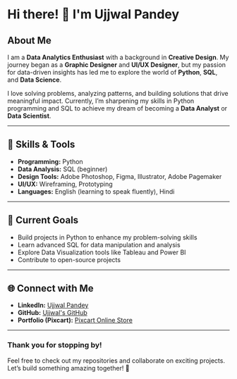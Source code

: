 # Hi there! 👋 I'm Ujjwal Pandey  

## About Me  
I am a **Data Analytics Enthusiast** with a background in **Creative Design**. My journey began as a **Graphic Designer** and **UI/UX Designer**, but my passion for data-driven insights has led me to explore the world of **Python**, **SQL**, and **Data Science**.  

I love solving problems, analyzing patterns, and building solutions that drive meaningful impact. Currently, I’m sharpening my skills in Python programming and SQL to achieve my dream of becoming a **Data Analyst** or **Data Scientist**.  

---

## 🌟 Skills & Tools  
- **Programming:** Python  
- **Data Analysis:** SQL (beginner)  
- **Design Tools:** Adobe Photoshop, Figma, Illustrator, Adobe Pagemaker  
- **UI/UX:** Wireframing, Prototyping  
- **Languages:** English (learning to speak fluently), Hindi  

---

## 🔭 Current Goals  
- Build projects in Python to enhance my problem-solving skills  
- Learn advanced SQL for data manipulation and analysis  
- Explore Data Visualization tools like Tableau and Power BI  
- Contribute to open-source projects  

---

## 🌐 Connect with Me  
- **LinkedIn:** [Ujjwal Pandey](https://linkedin.com/in/ujjwal-pandey)  
- **GitHub:** [Ujjwal's GitHub](https://github.com/YourUsernameHere)  
- **Portfolio (Pixcart):** [Pixcart Online Store](https://pixcart.com)  

---

### Thank you for stopping by!  
Feel free to check out my repositories and collaborate on exciting projects. Let’s build something amazing together! 🚀
